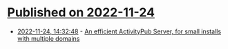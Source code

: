 # [Published on 2022-11-24](index.md)

* [2022-11-24, 14:32:48](https://lobste.rs/s/qingh6/efficient_activitypub_server_for_small) - [An efficient ActivityPub Server, for small installs with multiple domains](https://jointakahe.org/)
